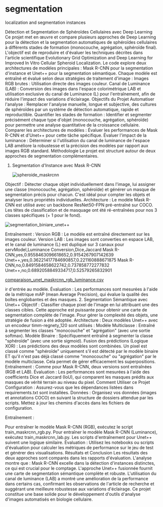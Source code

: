 # segmentation
localization and segmentation instances

Détection et Segmentation de Sphéroïdes Cellulaires avec Deep Learning
Ce projet met en œuvre et compare plusieurs approches de Deep Learning pour la détection et la segmentation automatiques de sphéroïdes cellulaires à différents stades de formation (monocouche, agrégation, sphéroïde final). L'objectif est de reproduire et d'évaluer les techniques décrites dans l'article scientifique Evolutionary Grid Optimization and Deep Learning for Improved In Vitro Cellular Spheroid Localization.
Le code explore deux architectures de modèles principales : Mask R-CNN pour la segmentation d'instance et Unet++ pour la segmentation sémantique. Chaque modèle est entraîné et évalué selon deux stratégies de traitement d'image :
Images RGB brutes : Utilisation directe des images couleur.
Canal de Luminance (LAB) : Conversion des images dans l'espace colorimétrique LAB et utilisation exclusive du canal de Luminance (L) pour l'entraînement, afin de réduire l'impact des variations d'éclairage.
Objectifs du Projet
Automatiser l'analyse : Remplacer l'analyse manuelle, longue et subjective, des cultures de sphéroïdes par un système de détection automatique, rapide et reproductible.
Quantifier les stades de formation : Identifier et segmenter précisément chaque type d'objet (monocouche, agrégation, sphéroïde) pour permettre une analyse quantitative de la croissance cellulaire.
Comparer les architectures de modèles : Évaluer les performances de Mask R-CNN et d'Unet++ pour cette tâche spécifique.
Évaluer l'impact de la luminance : Déterminer si l'utilisation du canal de luminance de l'espace LAB améliore la robustesse et la précision des modèles par rapport aux images RGB standard.
Méthodologie
Le projet est structuré autour de deux approches de segmentation complémentaires.
1. Segmentation d'Instance avec Mask R-CNN

  
   ![spheroide_maskrcnn](https://github.com/user-attachments/assets/44bd6d06-1226-420b-9e6f-9aa51ba9dfce)

 
Objectif : Détecter chaque objet individuellement dans l'image, lui assigner une classe (monocouche, agrégation, sphéroïde) et générer un masque de segmentation précis pour chacun. C'est idéal pour compter les objets et analyser leurs propriétés individuelles.
Architecture : Le modèle Mask R-CNN est utilisé avec un backbone ResNet50-FPN pré-entraîné sur COCO. Les têtes de classification et de masquage ont été ré-entraînées pour nos 3 classes spécifiques (+ 1 pour le fond).

![segmentation_biniare_unet++](https://github.com/user-attachments/assets/0cda122a-01bf-4da1-95cd-a6a8014b2ce4)

Entraînement :
Version RGB : Le modèle est entraîné directement sur les images couleur.
Version LAB : Les images sont converties en espace LAB, et le canal de luminance (L) est dupliqué sur 3 canaux pour servModel,Luminance Conversion,Dice,Jaccard
Mask R-CNN,yes,0.9558463096618652,0.9154267907142639
Unet++,yes,0.36221417784690857,0.221160888671875
Mask R-CNN,no,0.8491584658622742,0.737858772277832
Unet++,no,0.6892058849334717,0.52579265832901

[comparaison_unet_maskrcnn_rgb_luminance.csv](https://github.com/user-attachments/files/21023918/comparaison_unet_maskrcnn_rgb_luminance.csv)

ir d'entrée au modèle.
Évaluation : Les performances sont mesurées à l'aide de la métrique mAP (mean Average Precision), qui évalue la qualité des boîtes englobantes et des masques.
2. Segmentation Sémantique avec Unet++
Objectif : Classifier chaque pixel de l'image en lui attribuant une des classes cibles. Cette approche est puissante pour obtenir une carte de segmentation complète de l'image. Pour gérer la complexité des objets, une stratégie de fusion a été adoptée.
Architecture : Deux modèles Unet++ avec un encodeur timm-regnety_120 sont utilisés :
Modèle Multiclasse : Entraîné à segmenter les classes "monocouche" et "agrégation" (avec une sortie softmax).
Modèle Binaire : Spécifiquement entraîné à segmenter la classe "sphéroïde" (avec une sortie sigmoid).
Fusion des prédictions (Logique XOR) : Les prédictions des deux modèles sont combinées. Un pixel est classé comme "sphéroïde" uniquement s'il est détecté par le modèle binaire ET qu'il n'est pas déjà classé comme "monocouche" ou "agrégation" par le modèle multiclasse. Cela permet de gérer efficacement les superpositions.
Entraînement : Comme pour Mask R-CNN, deux versions sont entraînées (RGB et LAB).
Évaluation : Les performances sont mesurées à l'aide des coefficients Dice et Jaccard (IoU), qui comparent les masques prédits aux masques de vérité terrain au niveau du pixel.
Comment Utiliser ce Projet
Configuration : Assurez-vous que les dépendances listées dans requirements.txt sont installées.
Données : Organisez vos données (images et annotations COCO) en suivant la structure de dossiers attendue par les scripts. Mettez à jour les chemins d'accès dans les fichiers de configuration.

Entraînement :

Pour entraîner le modèle Mask R-CNN (RGB), exécutez le script train_maskrcnn_rgb.py.
Pour entraîner le modèle Mask R-CNN (Luminance), exécutez train_maskrcnn_lab.py.
Les scripts d'entraînement pour Unet++ suivent une logique similaire.
Évaluation : Utilisez les notebooks ou scripts d'évaluation pour calculer les métriques de performance sur le jeu de test et générer des visualisations.
Résultats et Conclusion
Les résultats des deux approches sont comparés dans les rapports d'évaluation. L'analyse montre que :
Mask R-CNN excelle dans la détection d'instances distinctes, ce qui est crucial pour le comptage.
L'approche Unet++ fusionnée fournit une carte de segmentation sémantique complète et robuste.
L'utilisation du canal de luminance (LAB) a montré une amélioration de la performance dans certains cas, confirmant les observations de l'article de recherche et suggérant une meilleure robustesse aux variations d'éclairage.
Ce projet constitue une base solide pour le développement d'outils d'analyse d'images automatisés en biologie cellulaire.

